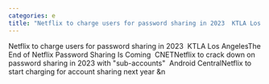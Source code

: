 ```yaml
---
categories: e
title: "Netflix to charge users for password sharing in 2023  KTLA Los Angeles"
---
```

Netflix to charge users for password sharing in 2023&nbsp;&nbsp;KTLA Los AngelesThe End of Netflix Password Sharing Is Coming&nbsp;&nbsp;CNETNetflix to crack down on password sharing in 2023 with "sub-accounts"&nbsp;&nbsp;Android CentralNetflix to start charging for account sharing next year&nbsp;&n